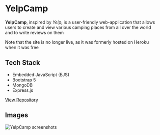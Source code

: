 

# YelpCamp

**YelpCamp**, inspired by *Yelp*, is a user-friendly web-application that allows users
to create and view various camping places from all over the world and to write
reviews on them

Note that the site is no longer live, as it was formerly hosted on Heroku when
it was free


## Tech Stack

-   Embedded JavaScript (EJS)
-   Bootstrap 5
-   MongoDB
-   Express.js

[View Repository](https://github.com/Buraiyen/YelpCamp)


## Images

![YelpCamp screenshots](https://res.cloudinary.com/buraiyen/image/upload/v1620240514/BEN_Website/projects/yelpcamp_collage_tarzq8.jpg)

